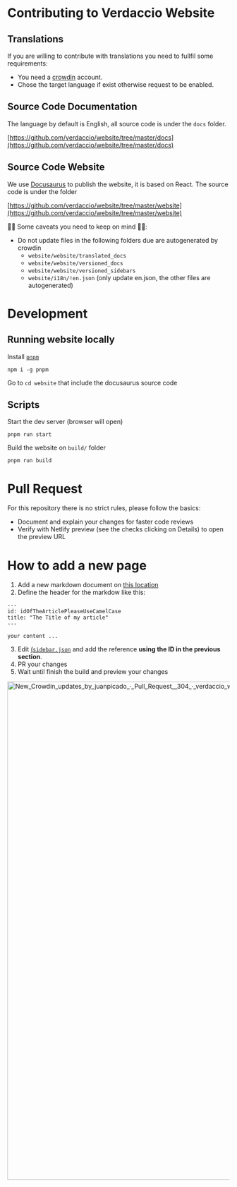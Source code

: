 # Contributing to Verdaccio Website

## Translations

If you are willing to contribute with translations you need to fullfil some requirements:

* You need a [crowdin](https://crowdin.com/project/verdaccio) account.
* Chose the target language if exist otherwise request to be enabled.

## Source Code Documentation

The language by default is English, all source code is under the `docs` folder.

[https://github.com/verdaccio/website/tree/master/docs](https://github.com/verdaccio/website/tree/master/docs)

## Source Code Website

We use [Docusaurus](https://docusaurus.io) to publish the website, it is based on React. The source code is under the folder

[https://github.com/verdaccio/website/tree/master/website](https://github.com/verdaccio/website/tree/master/website)

🚨🚨 Some caveats you need to keep on mind 🚨🚨:

* Do not update files in the following folders due are autogenerated by crowdin
  * `website/website/translated_docs`
  * `website/website/versioned_docs`
  * `website/website/versioned_sidebars`
  * `website/i18n/!en.json` (only update en.json, the other files are autogenerated)


# Development

## Running website locally

Install [`pnpm`](https://pnpm.js.org/)

```
npm i -g pnpm
```

Go to `cd website` that include the docusaurus source code

## Scripts

Start the dev server (browser will open)
```
pnpm run start
```

Build the website on `build/` folder
```
pnpm run build
```

# Pull Request

For this repository there is no strict rules, please follow the basics:

* Document and explain your changes for faster code reviews
* Verify with Netlify preview (see the checks clicking on Details) to open the preview URL

# How to add a new page

1. Add a new markdown document on [this location](https://github.com/verdaccio/website/tree/master/docs)
2. Define the header for the markdow like this:

```
---
id: idOfTheArticlePleaseUseCamelCase
title: "The Title of my article"
---

your content ...
````
3. Edit [(`sidebar.json`](https://github.com/verdaccio/website/blob/master/website/sidebars.json) and add the reference **using the ID in the previous section**.
4. PR your changes
5. Wait until finish the build and preview your changes

<img width="1130" alt="New_Crowdin_updates_by_juanpicado_·_Pull_Request__304_·_verdaccio_website" src="https://user-images.githubusercontent.com/558752/97103693-57e9e900-16ae-11eb-8a3b-5728f211e052.png">
